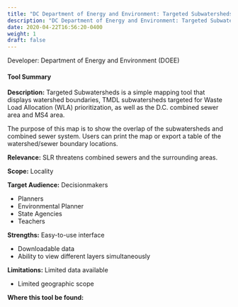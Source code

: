 ```yaml
---
title: "DC Department of Energy and Environment: Targeted Subwatersheds"
description: "DC Department of Energy and Environment: Targeted Subwatersheds"
date: 2020-04-22T16:56:20-0400
weight: 1
draft: false
---
```

Developer: Department of Energy and Environment (DOEE)

#### Tool Summary
**Description:** Targeted Subwatersheds is a simple mapping tool that displays watershed boundaries, TMDL subwatersheds targeted for Waste Load Allocation (WLA) prioritization, as well as the D.C. combined sewer area and MS4 area. 

The purpose of this map is to show the overlap of the subwatersheds and combined sewer system. Users can print the map or export a table of the watershed/sewer boundary locations.


**Relevance:** SLR threatens combined sewers and the surrounding areas.

**Scope:** Locality

**Target Audience:** Decisionmakers 
* Planners 
* Environmental Planner 
* State Agencies
* Teachers

**Strengths:** Easy-to-use interface
* Downloadable data
* Ability to view different layers simultaneously

**Limitations:** Limited data available
* Limited geographic scope

**Where this tool be found:** 
